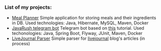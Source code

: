### List of my projects:
* [Meal Planner](https://github.com/luchbheag/meal-planner) Simple application for storing meals and their ingredients in DB. Used technologies: Java, Hibernate, MySQL, Maven, Docker
* [JavaRush telegram bot](https://github.com/luchbheag/javarush-telegrambot) Telegram bot based on [this](https://javarush.com/groups/posts/2935-java-proekt-ot-a-do-ja-pishem-realjhnihy-proekt-dlja-portfolio) tutorial. Used techonologies: Java, Spring Boot, Flyway, JUnit, Maven, Docker
* [LiveJournal Parser](https://github.com/luchbheag/livejournal-parser) Simple parser for [livejournal](https://www.livejournal.com/) blog's articles (in process)

<!--
**luchbheag/luchbheag** is a ✨ _special_ ✨ repository because its `README.md` (this file) appears on your GitHub profile.

Here are some ideas to get you started:

- 🔭 I’m currently working on ...
- 🌱 I’m currently learning ...
- 👯 I’m looking to collaborate on ...
- 🤔 I’m looking for help with ...
- 💬 Ask me about ...
- 📫 How to reach me: ...
- 😄 Pronouns: ...
- ⚡ Fun fact: ...
-->
